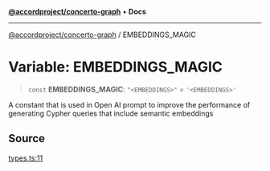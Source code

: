 [**@accordproject/concerto-graph**](../README.md) • **Docs**

***

[@accordproject/concerto-graph](../README.md) / EMBEDDINGS\_MAGIC

# Variable: EMBEDDINGS\_MAGIC

> `const` **EMBEDDINGS\_MAGIC**: `"<EMBEDDINGS>"` = `'<EMBEDDINGS>'`

A constant that is used in Open AI prompt
to improve the performance of generating Cypher queries
that include semantic embeddings

## Source

[types.ts:11](https://github.com/accordproject/lab-concerto-graph/blob/9e94edc926719638323f93597ac11c7873b63663/src/types.ts#L11)
